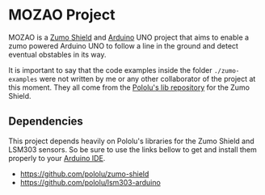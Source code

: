 # MOZAO Project
MOZAO is a [Zumo Shield](https://www.pololu.com/product/2508) and [Arduino](https://www.arduino.cc/) UNO project that aims to enable a zumo powered Arduino UNO to follow a line in the ground and detect eventual obstables in its way.

It is important to say that the code examples inside the folder `./zumo-examples` were not written by me or any other collaborator of the project at this moment. They all come from the [Pololu's lib repository](https://github.com/pololu/zumo-shield/tree/master/ZumoExamples) for the Zumo Shield.

## Dependencies

This project depends heavily on Pololu's libraries for the Zumo Shield and LSM303 sensors. So be sure to use the links bellow to get and install them properly to your [Arduino IDE](https://www.arduino.cc/en/main/software).
 - https://github.com/pololu/zumo-shield
 - https://github.com/pololu/lsm303-arduino
